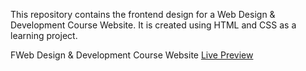 This repository contains the frontend design for a Web Design & Development Course Website. It is created using HTML and CSS as a learning project.

FWeb Design & Development Course Website [Live Preview](https://dkasun2001.github.io/Web-Design-Development-Course-Web/#)
